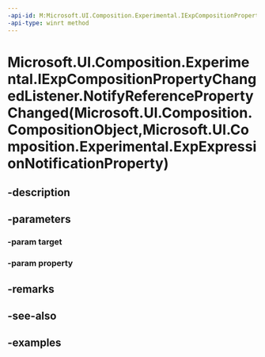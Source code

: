 ```yaml
---
-api-id: M:Microsoft.UI.Composition.Experimental.IExpCompositionPropertyChangedListener.NotifyReferencePropertyChanged(Microsoft.UI.Composition.CompositionObject,Microsoft.UI.Composition.Experimental.ExpExpressionNotificationProperty)
-api-type: winrt method
---
```


# Microsoft.UI.Composition.Experimental.IExpCompositionPropertyChangedListener.NotifyReferencePropertyChanged(Microsoft.UI.Composition.CompositionObject,Microsoft.UI.Composition.Experimental.ExpExpressionNotificationProperty)

<!--
public void NotifyReferencePropertyChanged (Microsoft.UI.Composition.CompositionObject target, Microsoft.UI.Composition.Experimental.ExpExpressionNotificationProperty property);
-->


## -description

## -parameters

### -param target

### -param property

## -remarks

## -see-also

## -examples


